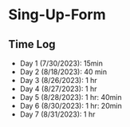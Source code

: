 # Sing-Up-Form

## Time Log

- Day 1 (7/30/2023): 15min
- Day 2 (8/18/2023): 40 min
- Day 3 (8/26/2023): 1 hr
- Day 4 (8/27/2023): 1 hr
- Day 5 (8/28/2023): 1 hr: 40min
- Day 6 (8/30/2023): 1 hr: 20min
- Day 7 (8/31/2023): 1 hr
